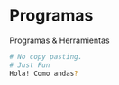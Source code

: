 # Programas
Programas &amp; Herramientas


``` bash
# No copy pasting. 
# Just Fun
Hola! Como andas? 
```

